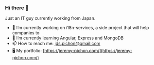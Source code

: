 ### Hi there 👋

Just an IT guy currently working from Japan.

- 🔭 I’m currently working on i18n-services, a side project that will help companies to 
- 🌱 I’m currently learning Angular, Express and MongoDB
- 📫 How to reach me: [jds.pichon@gmail.com](mailto:jds.pichon@gmail.com)
- 🖥️ My portfolio: [https://jeremy-pichon.com/](https://jeremy-pichon.com/)
